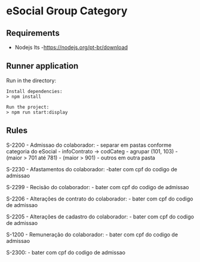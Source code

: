 
# eSocial Group Category

## Requirements
- Nodejs lts -https://nodejs.org/pt-br/download

## Runner application
Run in the directory:

```
Install dependencies:
> npm install

Run the project:
> npm run start:display
```

## Rules


S-2200 - Admissao do colaborador:
    - separar em pastas conforme categoria do eSocial - infoContrato -> codCateg - agrupar (101, 103) - (maior > 701 até 781) - (maior > 901) - outros em outra pasta

S-2230 - Afastamentos do colaborador:
    -bater com cpf do codigo de admissao

S-2299 - Recisão do colaborador:
    - bater com cpf do codigo de admissao

S-2206 - Alterações de contrato do colaborador:
    - bater com cpf do codigo de admissao

S-2205 - Alterações de cadastro do colaborador:
    - bater com cpf do codigo de admissao

S-1200 - Remuneração do colaborador:
    - bater com cpf do codigo de admissao

S-2300:
    - bater com cpf do codigo de admissao
